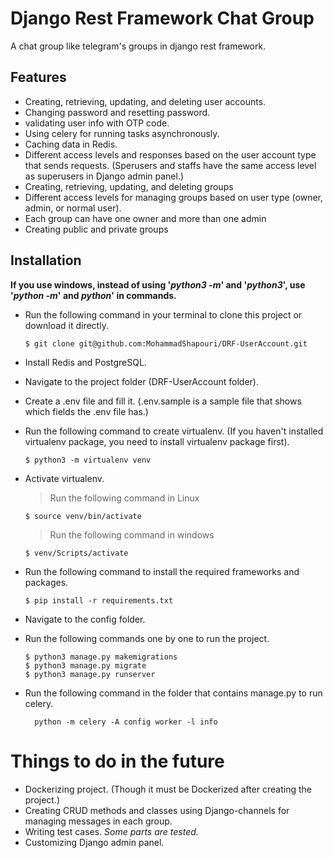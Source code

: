 
# Django Rest Framework Chat Group

A chat group like telegram's groups in django rest framework.


## Features
* Creating, retrieving, updating, and deleting user accounts.
* Changing password and resetting password.
* validating user info with OTP code.
* Using celery for running tasks asynchronously.
* Caching data in Redis.
* Different access levels and responses based on the user account type that sends requests. (Sperusers and staffs have the same access level as superusers in
  Django admin panel.)
* Creating, retrieving, updating, and deleting groups
* Different access levels for managing groups based on user type (owner, admin, or normal user).
* Each group can have one owner and more than one admin
* Creating public and private groups



## Installation
__If you use windows, instead of using '_python3 -m_' and '_python3_', use '_python -m_' and _python_' in commands.__
* Run the following command in your terminal to clone this project or download it directly.
    ```
    $ git clone git@github.com:MohammadShapouri/DRF-UserAccount.git
    ```
* Install Redis and PostgreSQL.

* Navigate to the project folder (DRF-UserAccount folder).

* Create a .env file and fill it. (.env.sample is a sample file that shows which fields the .env file has.)

* Run the following command to create virtualenv. (If you haven't installed virtualenv package, you need to install virtualenv package first).
    ```
    $ python3 -m virtualenv venv
    ```

* Activate virtualenv.
    > Run the following command in Linux
    ```
    $ source venv/bin/activate
    ```
    > Run the following command in windows
    ```
    $ venv/Scripts/activate
    ```


* Run the following command to install the required frameworks and packages.
    ```
    $ pip install -r requirements.txt
    ```

* Navigate to the config folder.

* Run the following commands one by one to run the project.
    ```
    $ python3 manage.py makemigrations
    $ python3 manage.py migrate
    $ python3 manage.py runserver
    ```

* Run the following command in the folder that contains manage.py to run celery.
  ```
    python -m celery -A config worker -l info

  ```


# Things to do in the future
* Dockerizing project. (Though it must be Dockerized after creating the project.)
* Creating CRUD methods and classes using Django-channels for managing messages in each group.
* Writing test cases. _Some parts are tested._
* Customizing Django admin panel.

